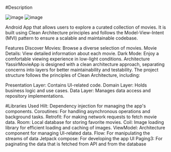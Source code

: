 #Description

![image](https://github.com/ahmedhappa/YassirMovieApp/assets/32523620/646da71d-890d-4f81-90f2-ca28522c927d)
![image](https://github.com/ahmedhappa/YassirMovieApp/assets/32523620/4bff99a0-82a1-4253-b29b-2b8720663603)

Android App that allows users to explore a curated collection of movies. It is built using Clean Architecture principles and follows the Model-View-Intent (MVI) pattern to ensure a scalable and maintainable codebase.

Features
Discover Movies: Browse a diverse selection of movies.
Movie Details: View detailed information about each movie.
Dark Mode: Enjoy a comfortable viewing experience in low-light conditions.
Architecture
YassirMovieApp is designed with a clean architecture approach, separating concerns into layers for better maintainability and testability. The project structure follows the principles of Clean Architecture, including:

Presentation Layer: Contains UI-related code.
Domain Layer: Holds business logic and use cases.
Data Layer: Manages data access and repository implementations.

#Libraries Used
Hilt: Dependency injection for managing the app's components.
Coroutines: For handling asynchronous operations and background tasks.
Retrofit: For making network requests to fetch movie data.
Room: Local database for storing favorite movies.
Coil: Image loading library for efficient loading and caching of images.
ViewModel: Architecture component for managing UI-related data.
Flow: For manipulating the streams of data
Jetpack compose: For developing the app UI
Paging3: For paginating the data that is fetched from API and from the database
